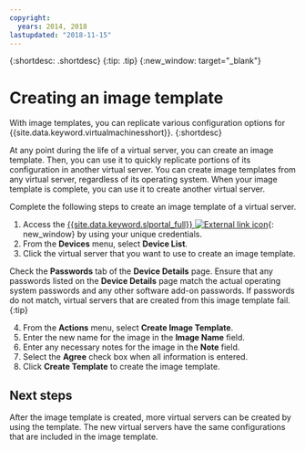 ```yaml
---
copyright:
  years: 2014, 2018
lastupdated: "2018-11-15"
---
```


{:shortdesc: .shortdesc}
{:tip: .tip}
{:new_window: target="_blank"}


# Creating an image template

With image templates, you can replicate various configuration options for {{site.data.keyword.virtualmachinesshort}}. 
{:shortdesc}

At any point during the life of a virtual server, you can create an image template. Then, you can use it to quickly replicate portions of its configuration in another virtual server. You can create image templates from any virtual server, regardless of its operating system. When your image template is complete, you can use it to create another virtual server. 

Complete the following steps to create an image template of a virtual server.

1. Access the [{{site.data.keyword.slportal_full}} ![External link icon](../../icons/launch-glyph.svg "External link icon")](https://control.softlayer.com/){: new_window} by using your unique credentials.
2. From the **Devices** menu, select **Device List**.
3. Click the virtual server that you want to use to create an image template.

  Check the **Passwords** tab of the **Device Details** page. Ensure that any passwords listed on the **Device Details** page match the actual operating system passwords and any other software add-on passwords. If passwords do not match, virtual servers that are created from this image template fail.
  {:tip}
  
4. From the **Actions** menu, select **Create Image Template**.
5. Enter the new name for the image in the **Image Name** field.
6. Enter any necessary notes for the image in the **Note** field.
7. Select the **Agree** check box when all information is entered.
8. Click **Create Template** to create the image template.

## Next steps

After the image template is created, more virtual servers can be created by using the template. The new 
virtual servers have the same configurations that are included in the image template.

